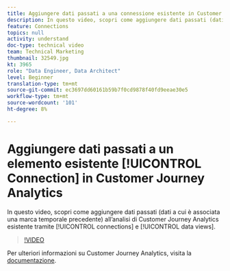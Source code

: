 ```yaml
---
title: Aggiungere dati passati a una connessione esistente in Customer Journey Analytics
description: In questo video, scopri come aggiungere dati passati (dati a cui è associata una marca temporale precedente) all’analisi Adobe Customer Journey Analytics esistente tramite connessioni e visualizzazioni dati.
feature: Connections
topics: null
activity: understand
doc-type: technical video
team: Technical Marketing
thumbnail: 32549.jpg
kt: 3965
role: "Data Engineer, Data Architect"
level: Beginner
translation-type: tm+mt
source-git-commit: ec3697dd60161b59b7f0cd9878f40fd9eeae30e5
workflow-type: tm+mt
source-wordcount: '101'
ht-degree: 8%

---
```



# Aggiungere dati passati a un elemento esistente [!UICONTROL Connection] in Customer Journey Analytics

In questo video, scopri come aggiungere dati passati (dati a cui è associata una marca temporale precedente) all’analisi di Customer Journey Analytics esistente tramite [!UICONTROL connections] e [!UICONTROL data views].

>[!VIDEO](https://video.tv.adobe.com/v/32549/?quality=12)

Per ulteriori informazioni su Customer Journey Analytics, visita la [documentazione](https://docs.adobe.com/content/help/it-IT/analytics-platform/using/cja-landing.html).
